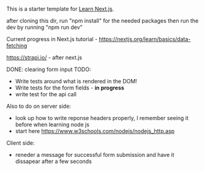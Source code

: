 This is a starter template for [Learn Next.js](https://nextjs.org/learn).

after cloning this dir, run "npm install" for the needed packages
then run the dev by running "npm run dev"

Current progress in Next.js tutorial - https://nextjs.org/learn/basics/data-fetching

https://strapi.io/ - after next.js

DONE: clearing form input
TODO:
 - Write tests around what is rendered in the DOM!
 - Write tests for the form fields - **in progress**
 - write test for the api call 

Also to do on server side: 
 - look up how to write reponse headers properly, I remember seeing it before when learning node js 
 - start here https://www.w3schools.com/nodejs/nodejs_http.asp

Client side: 
 - reneder a message for successful form submission and have it dissapear after a few seconds
